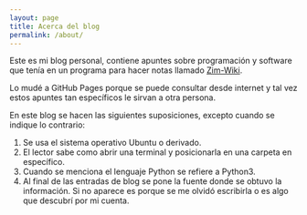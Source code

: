 ```yaml
---
layout: page
title: Acerca del blog
permalink: /about/
---
```


Este es mi blog personal, contiene apuntes sobre programación y software que tenía en un programa para hacer notas llamado [Zim-Wiki](http://zim-wiki.org/).

Lo mudé a GitHub Pages porque se puede consultar desde internet y tal vez estos apuntes tan específicos le sirvan a otra persona.

En este blog se hacen las siguientes suposiciones, excepto cuando se indique lo contrario:

1. Se usa el sistema operativo Ubuntu o derivado.
2. El lector sabe como abrir una terminal y posicionarla en una carpeta en específico.
3. Cuando se menciona el lenguaje Python se refiere a Python3.
4. Al final de las entradas de blog se pone la fuente donde se obtuvo la información. Si no aparece es porque se me olvidó escribirla o es algo que descubrí por mi cuenta.
